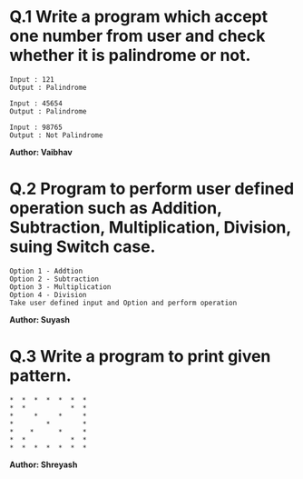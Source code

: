 # Q.1 Write a program which accept one number from user and check whether it is palindrome or not.
```
Input : 121
Output : Palindrome

Input : 45654
Output : Palindrome

Input : 98765
Output : Not Palindrome
```
**Author: Vaibhav**

# Q.2 Program to perform user defined operation such as Addition, Subtraction, Multiplication, Division, suing Switch case.
~~~
Option 1 - Addtion 
Option 2 - Subtraction
Option 3 - Multiplication
Option 4 - Division
Take user defined input and Option and perform operation
~~~
**Author: Suyash**

# Q.3 Write a program to print given pattern.
```
*  *  *  *  *  *  *
*  *           *  *
*     *     *     *
*        *        *
*    *      *     *
*  *           *  *
*  *  *  *  *  *  *

```
**Author: Shreyash**
